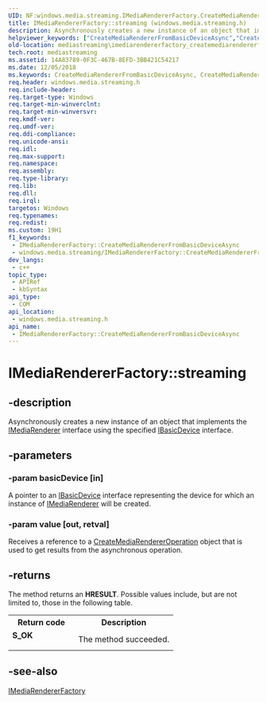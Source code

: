 ```yaml
---
UID: NF:windows.media.streaming.IMediaRendererFactory.CreateMediaRendererFromBasicDeviceAsync
title: IMediaRendererFactory::streaming (windows.media.streaming.h)
description: Asynchronously creates a new instance of an object that implements the IMediaRenderer interface using the specified IBasicDevice interface.
helpviewer_keywords: ["CreateMediaRendererFromBasicDeviceAsync","CreateMediaRendererFromBasicDeviceAsync method [Media Streaming API]","CreateMediaRendererFromBasicDeviceAsync method [Media Streaming API]","IMediaRendererFactory interface","IMediaRendererFactory interface [Media Streaming API]","CreateMediaRendererFromBasicDeviceAsync method","IMediaRendererFactory.CreateMediaRendererFromBasicDeviceAsync","IMediaRendererFactory.streaming","IMediaRendererFactory::CreateMediaRendererFromBasicDeviceAsync","IMediaRendererFactory::streaming","mediastreaming.imediarendererfactory_createmediarendererfrombasicdeviceasync","windows/IMediaRendererFactory::CreateMediaRendererFromBasicDeviceAsync"]
old-location: mediastreaming\imediarendererfactory_createmediarendererfrombasicdeviceasync.htm
tech.root: mediastreaming
ms.assetid: 14A83789-0F3C-467B-8EFD-3BB421C54217
ms.date: 12/05/2018
ms.keywords: CreateMediaRendererFromBasicDeviceAsync, CreateMediaRendererFromBasicDeviceAsync method [Media Streaming API], CreateMediaRendererFromBasicDeviceAsync method [Media Streaming API],IMediaRendererFactory interface, IMediaRendererFactory interface [Media Streaming API],CreateMediaRendererFromBasicDeviceAsync method, IMediaRendererFactory.CreateMediaRendererFromBasicDeviceAsync, IMediaRendererFactory.streaming, IMediaRendererFactory::CreateMediaRendererFromBasicDeviceAsync, IMediaRendererFactory::streaming, mediastreaming.imediarendererfactory_createmediarendererfrombasicdeviceasync, windows/IMediaRendererFactory::CreateMediaRendererFromBasicDeviceAsync
req.header: windows.media.streaming.h
req.include-header: 
req.target-type: Windows
req.target-min-winverclnt: 
req.target-min-winversvr: 
req.kmdf-ver: 
req.umdf-ver: 
req.ddi-compliance: 
req.unicode-ansi: 
req.idl: 
req.max-support: 
req.namespace: 
req.assembly: 
req.type-library: 
req.lib: 
req.dll: 
req.irql: 
targetos: Windows
req.typenames: 
req.redist: 
ms.custom: 19H1
f1_keywords:
 - IMediaRendererFactory::CreateMediaRendererFromBasicDeviceAsync
 - windows.media.streaming/IMediaRendererFactory::CreateMediaRendererFromBasicDeviceAsync
dev_langs:
 - c++
topic_type:
 - APIRef
 - kbSyntax
api_type:
 - COM
api_location:
 - windows.media.streaming.h
api_name:
 - IMediaRendererFactory::CreateMediaRendererFromBasicDeviceAsync
---
```


# IMediaRendererFactory::streaming


## -description

Asynchronously creates a new instance of an object that implements the <a href="/windows/desktop/mediastreaming/imediarenderer">IMediaRenderer</a> interface using the specified <a href="/windows/desktop/mediastreaming/ibasicdevice">IBasicDevice</a> interface.

## -parameters

### -param basicDevice [in]

A pointer to an <a href="/windows/desktop/mediastreaming/ibasicdevice">IBasicDevice</a> interface representing the device for which an instance of <a href="/windows/desktop/mediastreaming/imediarenderer">IMediaRenderer</a> will be created.

### -param value [out, retval]

Receives a reference to a <a href="/windows/desktop/mediastreaming/createmediarendereroperation">CreateMediaRendererOperation</a> object that is used to get results from the asynchronous operation.

## -returns

The method returns an <b>HRESULT</b>. Possible values include, but are not limited to, those in the following table.

<table>
<tr>
<th>Return code</th>
<th>Description</th>
</tr>
<tr>
<td width="40%">
<dl>
<dt><b>S_OK</b></dt>
</dl>
</td>
<td width="60%">
The method succeeded.

</td>
</tr>
</table>

## -see-also

<a href="/previous-versions/windows/desktop/legacy/hh828924(v=vs.85)">IMediaRendererFactory</a>

